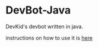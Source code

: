 # DevBot-Java
DevKid's devbot written in java.

instructions on how to use it is  <a href="https://github.com/devkid123/devbot-source-code/blob/main/README.md">here</a>
